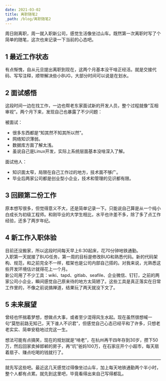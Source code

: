 ```yaml
---
date: 2021-03-02
title: 离职随笔2
_path: /blog/离职随笔2
---
```


周日刚离职，周一就入职新公司，感觉生活像坐过山车。既然第一次离职时写了个简单的随笔，这次也来记录一下当前的心态吧。

## 1  最近工作状态

有点惭愧，自从元旦提出离职到现在，这两个月基本没干啥正经活。就是交接代码、写写注释，顺带解决些小BUG，大部分时间可以说是在划水。

## 2  面试感悟

这段时间一边在找工作，一边也帮老东家面试新的开发人员，整个过程就像“互相审视”。两个月下来，发现自己也暴露了不少问题：

被面试：
- 很多东西都是“知其然不知其所以然”。
- 网络知识薄弱。
- 数据库方面了解太浅。
- 虽说自己是Linux开发，实际上系统层面基本没啥深入了解。

面试他人：
- 知识面太窄，局限在自己工作过的地方，技术面不够广。
- 毕业后两家公司都是创业型小企业，技术和管理的见识都有限。

## 3  回顾第二份工作

原本想写很多，但觉得意义不大，还是简单记录一下。只能说自己算是从一个纯小白成长为初级工程师。和刚毕业的大学生相比，水平也许差不多，除了多了点工作经验，还多了两岁年纪。

## 4  新工作入职体验

目前还没搬家，所以这段时间每天早上6:30起床，花70分钟地铁通勤。  
入职第一天就接了BUG任务，第一周的目标是修改BUG和熟悉代码。新的代码架构、规范，和之前完全不一样，框架也是公司内部自己搭的。对我来说，光熟悉这些开发环境估计就得花上一个月。  
新公司用了不少工具：wiki、tapd、gitlab、seafile、企业微信、钉钉，之前的两家公司小企业，瞬间感觉自己原来待的地方太简陋了。这些工具是真正落实在日常工作里的，不像之前说搞禅道，结果玩了两天就没下文了。

## 5  未来展望

曾经也怀揣着梦想，想做点大事，或者至少混得风生水起。现在虽然很想喊一句“莫愁前路无知己，天下谁人不识君”，但感觉自己心态已经平和了许多，只想老老实实、简单安稳地过完这一生。

想法可能有点搞笑，现在的规划就是“啃老”，在杭州再干四年存到30岁，攒下50万，然后回家卖掉邯郸的房子，再“坑”爸妈100万，在石家庄开个小超市，每天扇着扇子、赚点吃喝的钱就行了。

---

就先写这些吧。最近这几天感觉过得像坐过山车，加上每天地铁通勤两个半小时，整个人都有点累。就先到这里吧，毕竟看得出来自己写得都乱。